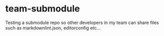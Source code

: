 # team-submodule
Testing a submodule repo so other developers in my team can share files such as markdownlint.json, editorconfig etc...
